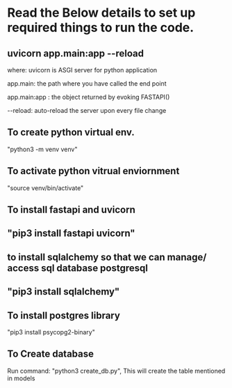 <h1> Read the Below details to set up required things to run the code. </h1>

<h2>uvicorn app.main:app --reload</h2>

<p>where: uvicorn is ASGI server for python application</p>
<p>app.main:  the path where you have called the end point</p>
<p>app.main:app : the object returned by evoking FASTAPI()</p>
<p>--reload: auto-reload the server upon every file change</p>


<h2>To create python virtual env.</h2>
<p>"python3 -m venv venv"</p>

<h2>To activate python vitrual enviornment </h2>
<p>"source venv/bin/activate"</p>

<h2>To install fastapi and uvicorn<h2>
<p>"pip3 install fastapi uvicorn"</p>

<h2>to install sqlalchemy so that we can manage/ access sql database postgresql <h2>
<p>"pip3 install sqlalchemy"</p>

<h2>To install postgres library </h2>
<p>"pip3 install psycopg2-binary"</p>

<h2>To Create database</h2>
<p>Run command: "python3 create_db.py", This will create the table mentioned in models</p>